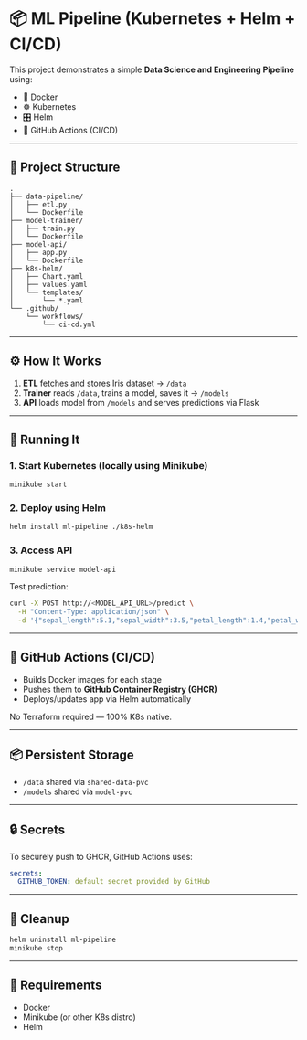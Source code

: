 # 📦 ML Pipeline (Kubernetes + Helm + CI/CD)

This project demonstrates a simple **Data Science and Engineering Pipeline** using:
- 🐳 Docker
- ☸️ Kubernetes
- 🎛️ Helm
- 🔁 GitHub Actions (CI/CD)

---

## 📁 Project Structure

```
.
├── data-pipeline/
│   ├── etl.py
│   └── Dockerfile
├── model-trainer/
│   ├── train.py
│   └── Dockerfile
├── model-api/
│   ├── app.py
│   └── Dockerfile
├── k8s-helm/
│   ├── Chart.yaml
│   ├── values.yaml
│   └── templates/
│       └── *.yaml
└── .github/
    └── workflows/
        └── ci-cd.yml
```

---

## ⚙️ How It Works

1. **ETL** fetches and stores Iris dataset → `/data`
2. **Trainer** reads `/data`, trains a model, saves it → `/models`
3. **API** loads model from `/models` and serves predictions via Flask

---

## 🚀 Running It

### 1. Start Kubernetes (locally using Minikube)
```bash
minikube start
```

### 2. Deploy using Helm
```bash
helm install ml-pipeline ./k8s-helm
```

### 3. Access API
```bash
minikube service model-api
```

Test prediction:
```bash
curl -X POST http://<MODEL_API_URL>/predict \
  -H "Content-Type: application/json" \
  -d '{"sepal_length":5.1,"sepal_width":3.5,"petal_length":1.4,"petal_width":0.2}'
```

---

## 🔁 GitHub Actions (CI/CD)

- Builds Docker images for each stage
- Pushes them to **GitHub Container Registry (GHCR)**
- Deploys/updates app via Helm automatically

No Terraform required — 100% K8s native.

---

## 📦 Persistent Storage

- `/data` shared via `shared-data-pvc`
- `/models` shared via `model-pvc`

---

## 🔒 Secrets

To securely push to GHCR, GitHub Actions uses:
```yaml
secrets:
  GITHUB_TOKEN: default secret provided by GitHub
```

---

## 🧹 Cleanup
```bash
helm uninstall ml-pipeline
minikube stop
```

---

## 📌 Requirements

- Docker
- Minikube (or other K8s distro)
- Helm